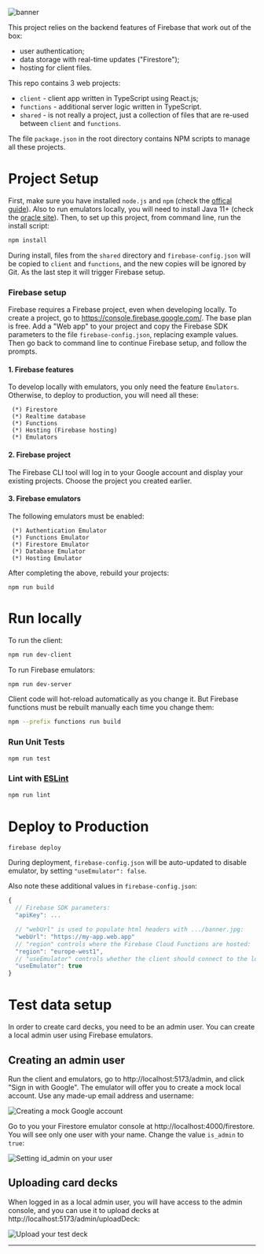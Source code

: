 ![banner](https://raw.githubusercontent.com/Hunternif/cards-against-animals/main/client/public/banner.jpg)

This project relies on the backend features of Firebase that work out of the box:
- user authentication;
- data storage with real-time updates ("Firestore");
- hosting for client files.

This repo contains 3 web projects:
- `client` - client app written in TypeScript using React.js;
- `functions` - additional server logic written in TypeScript.
- `shared` - is not really a project, just a collection of files that are re-used between `client` and `functions`.

The file `package.json` in the root directory contains NPM scripts to manage all these projects.

# Project Setup

First, make sure you have installed `node.js` and `npm` (check the [offical guide](https://docs.npmjs.com/downloading-and-installing-node-js-and-npm)).
Also to run emulators locally, you will need to install Java 11+ (check the [oracle site](https://www.oracle.com/java/technologies/java-se-glance.html)).
Then, to set up this project, from command line, run the install script:
```sh
npm install
```

During install, files from the `shared` directory and `firebase-config.json` will be copied to `client` and `functions`, and the new copies will be ignored by Git. As the last step it will trigger Firebase setup.

### Firebase setup

Firebase requires a Firebase project, even when developing locally. To create a project, go to https://console.firebase.google.com/. The base plan is free. Add a "Web app" to your project and copy the Firebase SDK parameters to the file `firebase-config.json`, replacing example values. Then go back to command line to continue Firebase setup, and follow the prompts.

#### 1. Firebase features
To develop locally with emulators, you only need the feature `Emulators`. Otherwise, to deploy to production, you will need all these:
```
 (*) Firestore
 (*) Realtime database
 (*) Functions
 (*) Hosting (Firebase hosting)
 (*) Emulators
```

#### 2. Firebase project
The Firebase CLI tool will log in to your Google account and display your existing projects. Choose the project you created earlier.

#### 3. Firebase emulators
The following emulators must be enabled:
```
 (*) Authentication Emulator
 (*) Functions Emulator
 (*) Firestore Emulator
 (*) Database Emulator
 (*) Hosting Emulator
```

After completing the above, rebuild your projects:
```
npm run build
```

# Run locally

To run the client:
```sh
npm run dev-client
```

To run Firebase emulators:
```sh
npm run dev-server
```

Client code will hot-reload automatically as you change it. But Firebase functions must be rebuilt manually each time you change them:
```sh
npm --prefix functions run build
```

### Run Unit Tests

```sh
npm run test
```

### Lint with [ESLint](https://eslint.org/)

```sh
npm run lint
```

# Deploy to Production

```sh
firebase deploy
```
During deployment, `firebase-config.json` will be auto-updated to disable emulator, by setting `"useEmulator": false`.

Also note these additional values in `firebase-config.json`:

```js
{
  // Firebase SDK parameters:
  "apiKey": ...

  // "webUrl" is used to populate html headers with .../banner.jpg:
  "webUrl": "https://my-app.web.app"
  // "region" controls where the Firebase Cloud Functions are hosted:
  "region": "europe-west1",
  // "useEmulator" controls whether the client should connect to the local emulator or to prod:
  "useEmulator": true
}
```

# Test data setup

In order to create card decks, you need to be an admin user. You can create a local admin user using Firebase emulators.

## Creating an admin user
Run the client and emulators, go to http://localhost:5173/admin, and click "Sign in with Google". The emulator will offer you to create a mock local account. Use any made-up email address and username:

![Creating a mock Google account](https://raw.githubusercontent.com/Hunternif/cards-against-animals/main/docs/emulator_google_account_setup.png)

Go to you your Firestore emulator console at http://localhost:4000/firestore. You will see only one user with your name. Change the value `is_admin` to `true`:

![Setting id_admin on your user](https://raw.githubusercontent.com/Hunternif/cards-against-animals/main/docs/emulator_admin_user_setup.png)

## Uploading card decks
When logged in as a local admin user, you will have access to the admin console, and you can use it to upload decks at http://localhost:5173/admin/uploadDeck:

![Upload your test deck](https://raw.githubusercontent.com/Hunternif/cards-against-animals/main/docs/upload_test_deck.png)

-----
